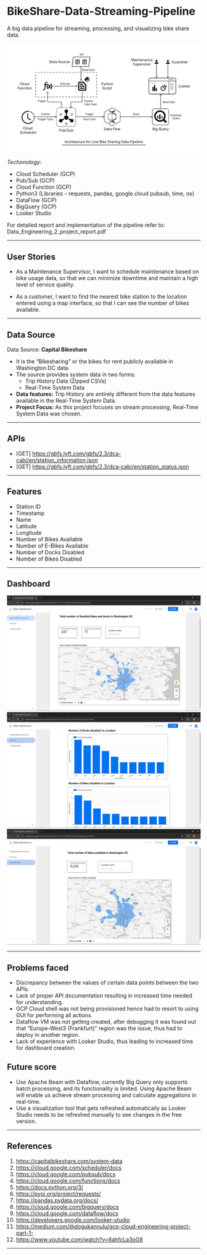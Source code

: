 # BikeShare-Data-Streaming-Pipeline

A big data pipeline for streaming, processing, and visualizing bike share data.

![pipeline](./assets/pipeline.png)

*Techonology:*
- Cloud Scheduler (GCP)
- Pub/Sub (GCP)
- Cloud Function (GCP)
- Python3 (Libraries – requests, pandas, google.cloud pubsub, time, os)
- DataFlow (GCP)
- BigQuery (GCP)
- Looker Studio

For detailed report and implementation of the pipeline refer to: Data_Engineering_2_project_report.pdf

---

## User Stories

- As a Maintenance Supervisor, I want to schedule maintenance based on bike usage data, so that we can minimize downtime and maintain a high level of service quality.

- As a customer, I want to find the nearest bike station to the location entered using a map interface, so that I can see the number of bikes available.

---

## Data Source

Data Source: **Capital Bikeshare**

- It is the “Bikesharing” or the bikes for rent publicly available in Washington DC data.
- The source provides system data in two forms:
    - Trip History Data (Zipped CSVs)
    - Real-Time System Data
- **Data features:** Trip History are entirely different from the data features available in the Real-Time System Data.
- **Project Focus:** As this project focuses on stream processing, Real-Time System Data was chosen.

---

## APIs

- [GET] https://gbfs.lyft.com/gbfs/2.3/dca-cabi/en/station_information.json
- [GET] https://gbfs.lyft.com/gbfs/2.3/dca-cabi/en/station_status.json

---

## Features

- Station ID
- Timestamp
- Name
- Latitude
- Longitude
- Number of Bikes Available
- Number of E-Bikes Available
- Number of Docks Disabled
- Number of Bikes Disabled

---

## Dashboard

![disabled_bikes](./assets/DE2%20dashboard%20page%201.png)
![num_vs_loc](./assets/DE2%20dashboard%20page%202.png)
![total_bikes](./assets/DE2%20dashboard%20page%203.png)

---

## Problems faced

- Discrepancy between the values of certain data points between the two APIs.
- Lack of proper API documentation resulting in increased time needed for understanding. 
- GCP Cloud shell was not being provisioned hence had to resort to using GUI for performing all actions.
- Dataflow VM was not getting created, after debugging it was found out that “Europe-West3 (Frankfurt)” region was the issue, thus had to deploy in another region.
- Lack of experience with Looker Studio, thus leading to increased time for dashboard creation.  

## Future score

- Use Apache Beam with Dataflow, currently Big Query only supports batch processing, and its functionality is limited. Using Apache Beam will enable us achieve stream processing and calculate aggregations in real-time.
- Use a visualization tool that gets refreshed automatically as Looker Studio needs to be refreshed manually to see changes in the free version.

---

## References

1. https://capitalbikeshare.com/system-data
2. https://cloud.google.com/scheduler/docs
3. https://cloud.google.com/pubsub/docs
4. https://cloud.google.com/functions/docs
5. https://docs.python.org/3/
6. https://pypi.org/project/requests/
7. https://pandas.pydata.org/docs/
8. https://cloud.google.com/bigquery/docs
9. https://cloud.google.com/dataflow/docs
10. https://developers.google.com/looker-studio
11. https://medium.com/@dogukannulu/gcp-cloud-engineering-project-part-1-
12. https://www.youtube.com/watch?v=6ahfcLa3oG8

---